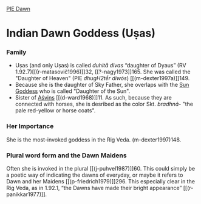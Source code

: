 [PIE Dawn ](dawn-sunrise)
# Indian Dawn Goddess (Uṣas)

### Family
- Uṣas (and only Uṣas) is called *duhitā divas* “daughter of Dyaus” (RV 1.92.7)[[(r-matasovič1996)]]32, [[?-nagy1973]]165. She was called the "Daughter of Heaven" (PIE *dhugH2tḗr diwós*) [[(m-dexter1997a)]]149.
- Because she is the daughter of Sky Father, she overlaps with the [Sun Goddess](sun-goddess.md) who is called "Daughter of the Sun". 
- Sister of [Aśvins](sky-sons-indian) [[(d-ward1968)]]11. As such, because they are connected with horses, she is desribed as the color Skt. *bradhná*- "the pale red-yellow or horse coats".

### Her Importance
She is the most-invoked goddess in the Rig Veda. (m-dexter1997)148.

### Plural word form and the Dawn Maidens
Often she is invoked in the plural [[(j-puhvel1987)]]60. This could simply be a poetic way of indicating the dawns of everyday, or maybe it refers to Dawn and her Maidens [[(p-friedrich1979)]]296. This especially clear in the Rig Veda, as in 1.92.1, “the Dawns have made their bright appearance” [[(r-panikkar1977)]].